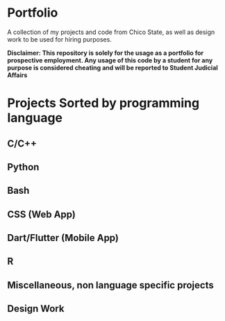 # Portfolio
A collection of my projects and code from Chico State, as well as design work to be used for hiring purposes.

**Disclaimer: This repository is solely for the usage as a portfolio for prospective employment. Any usage of this code by a student for any purpose is considered cheating and will be reported to Student Judicial Affairs**

# Projects Sorted by programming language

## C/C++

## Python

## Bash

## CSS (Web App)

## Dart/Flutter (Mobile App)

## R

## Miscellaneous, non language specific projects

## Design Work


